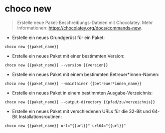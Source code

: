 # choco new

> Erstelle neue Paket-Beschreibungs-Dateien mit Chocolatey.
> Mehr Informationen: <https://chocolatey.org/docs/commands-new>.

- Erstelle ein neues Grundgerüst für ein Paket:

`choco new {{paket_name}}`

- Erstelle ein neues Paket mit einer bestimmten Version:

`choco new {{paket_name}} --version {{version}}`

- Erstelle ein neues Paket mit einem bestimmten Betreuer*innen-Namen:

`choco new {{paket_name}} --maintainer {{betreuer*innen_name}}`

- Erstelle ein neues Paket in einem bestimmten Ausgabe-Verzeichnis:

`choco new {{paket_name}} --output-directory {{pfad/zu/verzeichnis}}`

- Erstelle ein neues Paket mit verschiedenen URLs für die 32-Bit und 64-Bit Installationsroutinen:

`choco new {{paket_name}} url="{{url}}" url64="{{url}}"`
